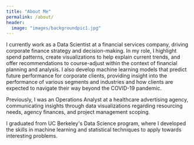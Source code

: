 ```yaml
---
title: "About Me"
permalink: /about/
header:
  image: "images/backgroundpic1.jpg"
---
```


I currently work as a Data Scientist at a financial services company, driving corporate finance strategy and decision-making. In my role, I highlight spend patterns, create visualizations to help explain current trends, and offer recommendations to course-adjust within the context of financial planning and analysis. I also develop machine learning models that predict future performance for corporate clients, providing insight into the performance of various segments and industries and how clients are expected to navigate their way beyond the COVID-19 pandemic.

Previously, I was an Operations Analyst at a healthcare advertising agency, communicating insights through data visualizations regarding resourcing needs, agency finances, and project management scoping.  

I graduated from UC Berkeley's Data Science program, where I developed the skills in machine learning and statistical techniques to apply towards interesting problems.
